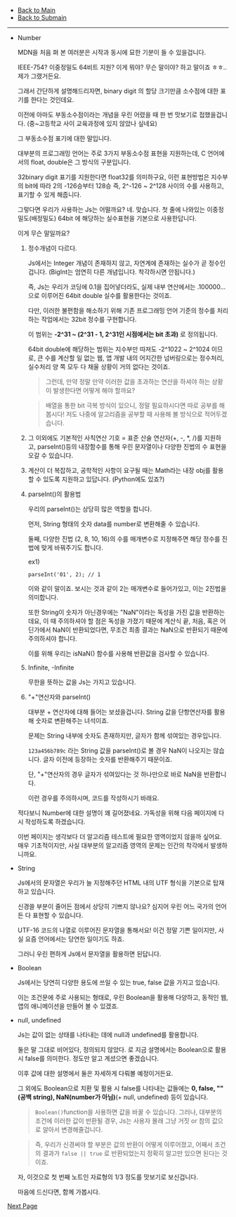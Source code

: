 - [Back to Main](../../../head.md)
- [Back to Submain](../../js_main.md)

---

- Number

  MDN을 처음 펴 본 여러분은 시작과 동시에 묘한 기분이 들 수 있을겁니다.

  IEEE-754? 이중정밀도 64비트 지원? 이게 뭐야? 무슨 말이야? 하고 말이죠 ㅎㅎ.. 제가 그랬거든요.

  그래서 간단하게 설명해드리자면, binary digit 의 할당 크기만큼 소수점에 대한 표기를 한다는 것인데요.

  이전에 아마도 부동소수점이라는 개념을 우린 어렸을 때 한 번 맛보기로 접했을겁니다. (중~고등학교 사이 교육과정에 있지 않았나 싶네요)

  그 부동소수점 표기에 대한 말입니다.

  대부분의 프로그래밍 언어는 주로 3가지 부동소수점 표현을 지원하는데, C 언어에서의 float, double은 그 방식의 구분입니다.

  32binary digit 표기를 지원한다면 float32를 의미하구요, 이런 표현방법은 지수부의 bit에 따라 2의 -126승부터 128승 즉, 2^-126 ~ 2^128 사이의 수를 사용하고, 표기할 수 있게 해줍니다.

  그렇다면 우리가 사용하는 Js는 어떨까요? 네. 맞습니다. 첫 줄에 나와있는 이중정밀도(배정밀도) 64bit 에 해당하는 실수표현을 기본으로 사용한답니다.

  이게 무슨 말일까요?

  1. 정수개념이 다르다.

     Js에서는 Integer 개념이 존재하지 않고, 자연계에 존재하는 실수가 곧 정수인겁니다. (BigInt는 엄연히 다른 개념입니다. 착각하시면 안됩니다.)

     즉, Js는 우리가 코딩에 0.1을 집어넣더라도, 실제 내부 연산에서는 .100000... 으로 이루어진 64bit double 실수를 활용한다는 것이죠.

     다만, 이러한 불편함을 해소하기 위해 기존 프로그래밍 언어 기준의 정수를 처리하는 작업에서는 32bit 정수를 구현합니다.

     이 범위는 **-2^31 ~ (2^31 - 1, 2^31인 시점에서는 bit 초과)** 로 정의됩니다.

     64bit double에 해당하는 범위는 지수부만 따져도 -2^1022 ~ 2^1024 이므로, 큰 수를 계산할 일 없는 웹, 앱 개발 내의 어지간한 넘버링으로는 정수처리, 실수처리 양 쪽 모두 다 채울 상황이 거의 없다는 것이죠.

     > 그런데, 만약 정말 만약 이러한 값을 초과하는 연산을 하셔야 하는 상황이 발생한다면 어떻게 해야 할까요?

     > 배열을 통한 bit 극복 방식이 있으니, 정말 필요하시다면 따로 공부를 해봅시다! 저도 나중에 알고리즘을 공부할 때 사용해 볼 방식으로 적어두겠습니다.

  2. 그 이외에도 기본적인 사칙연산 기호 = 표준 산술 연산자(+, -, \*, /)를 지원하고, parseInt()등의 내장함수를 통해 우린 문자열이나 다양한 진법의 수 표현을 오갈 수 있습니다.

  3. 계산이 더 복잡하고, 공학적인 사항이 요구될 때는 Math라는 내장 obj를 활용할 수 있도록 지원하고 있답니다. (Python에도 있죠?)

  4. parseInt()의 활용법

     우리의 parseInt()는 상당히 많은 역할을 합니다.

     먼저, String 형태의 숫자 data를 number로 변환해줄 수 있습니다.

     둘째, 다양한 진법 (2, 8, 10, 16)의 수를 매개변수로 지정해주면 해당 정수를 진법에 맞게 바꿔주기도 합니다.

     ex1)

     `parseInt('01', 2); // 1`

     이와 같이 말이죠. 보시는 것과 같이 2는 매개변수로 들어가있고, 이는 2진법을 의미합니다.

     또한 String이 숫자가 아닌경우에는 "NaN"이라는 독성을 가진 값을 반환하는데요, 이 때 주의하셔야 할 점은 독성을 가졌기 때문에 계산식 끝, 처음, 혹은 어딘가에서 NaN이 반환되었다면, 무조건 최종 결과는 NaN으로 반환되기 때문에 주의하셔야 합니다.

     이를 위해 우리는 isNaN() 함수를 사용해 반환값을 검사할 수 있습니다.

  5. Infinite, -Infinite

     무한을 뜻하는 값을 Js는 가지고 있습니다.

  6. "+"연산자와 parseInt()

     대부분 + 연산자에 대해 들어는 보셨을겁니다. String 값을 단항연산자를 활용해 숫자로 변환해주는 녀석이죠.

     문제는 String 내부에 숫자도 존재하지만, 글자가 함께 섞여있는 경우입니다.

     `123a456b789c` 라는 String 값을 parseInt()로 볼 경우 NaN이 나오지는 않습니다. 글자 이전에 등장하는 숫자를 반환해주기 때문이죠.

     단, "+"연산자의 경우 글자가 섞여있다는 것 하나만으로 바로 NaN을 반환합니다.

     이런 경우를 주의하시며, 코드를 작성하시기 바래요.

  적다보니 Number에 대한 설명이 꽤 길어졌네요. 가독성을 위해 다음 페이지에 다시 작성하도록 하겠습니다.

  이번 페이지는 생각보다 더 알고리즘 테스트에 필요한 영역이었지 않을까 싶어요. 매우 기초적이지만, 사실 대부분의 알고리즘 영역의 문제는 인간의 착각에서 발생하니까요.

- String

  Js에서의 문자열은 우리가 늘 지정해주던 HTML 내의 UTF 형식을 기본으로 탑재하고 있습니다.

  신경쓸 부분이 줄어든 점에서 상당히 기쁘지 않나요? 심지어 우린 어느 국가의 언어든 다 표현할 수 있습니다.

  UTF-16 코드의 나열로 이루어진 문자열을 통해서요! 이건 정말 기쁜 일이지만, 사실 요즘 언어에서는 당연한 일이기도 하죠.

  그러니 우린 편하게 Js에서 문자열을 활용하면 된답니다.

- Boolean

  Js에서는 당연히 다양한 용도에 쓰일 수 있는 true, false 값을 가지고 있습니다.

  이는 조건문에 주로 사용되는 형태로, 우린 Boolean을 활용해 다양하고, 동적인 웹, 앱의 애니메이션을 만들어 볼 수 있겠죠.

- null, undefined

  Js는 값이 없는 상태를 나타내는 데에 null과 undefined를 활용합니다.

  둘은 말 그대로 비어있다, 정의되지 않았다. 로 지금 설명에서는 Boolean으로 활용 시 false를 의미한다. 정도만 알고 계셨으면 좋겠습니다.

  이후 값에 대한 설명에서 둘은 자세하게 다뤄볼 예정이거든요.

  그 외에도 Boolean으로 치환 및 활용 시 false를 나타내는 값들에는 **0, false, ""(공백 string), NaN(number가 아님)**(+ null, undefined) 등이 있습니다.

  > `Boolean()`function을 사용하면 값을 바꿀 수 있습니다. 그러나, 대부분의 조건에 이러한 값이 반환될 경우, Js는 사용자 몰래 그냥 거짓 or 참의 값으로 알아서 변경해줄겁니다.

  > 즉, 우리가 신경써야 할 부분은 값의 반환이 어떻게 이루어졌고, 어째서 조건의 결과가 `false || true` 로 반환되었는지 정확히 알고만 있으면 된다는 것이죠.

  자, 이것으로 첫 번째 노트인 자료형의 1/3 정도를 맛보기로 보신겁니다.

  마음에 드신다면, 함께 가봅시다.

[Next Page](js_data_type_sub_second.md)
